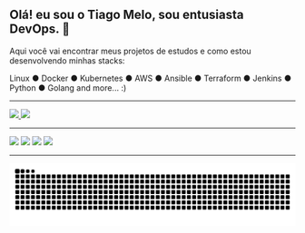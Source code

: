 ## Olá! eu sou o Tiago Melo, sou entusiasta DevOps. 👋

Aqui você vai encontrar meus projetos de estudos e como estou desenvolvendo minhas stacks:

Linux ● Docker ● Kubernetes ● AWS ● Ansible ● Terraform ● Jenkins ● Python ● Golang and more... :)

*****
<div>
  <a href="http://tiagomelo.eti.br">
  <img height="170em" src="https://github-readme-stats.vercel.app/api?username=tiago-melo&theme=gruvbox&show_icons=trueinclude_all_commits=true&count_private=true"/>
  <img height="170em" src="https://github-readme-stats.vercel.app/api/top-langs/?username=tiago-melo&theme=gruvbox&layout=compact&langs_count=7"/>
</div>
  
*****
  
[<img src="https://img.shields.io/badge/twitter-%231DA1F2.svg?&style=for-the-badge&logo=twitter&logoColor=white" />](https://twitter.com/tiagomelosre)
[<img src="https://img.shields.io/badge/linkedin-%230077B5.svg?&style=for-the-badge&logo=linkedin&logoColor=white" />](https://www.linkedin.com/in/tiagomeloeti/) 
[<img src = "https://img.shields.io/badge/instagram-%23E4405F.svg?&style=for-the-badge&logo=instagram&logoColor=white">](https://www.instagram.com/tiagomelo.eti.br/) 
[<img src = "https://img.shields.io/badge/facebook-%231877F2.svg?&style=for-the-badge&logo=facebook&logoColor=white">](https://www.facebook.com/tiagomelo.eti.br)
*****
![Snake animation](https://github.com/tiago-melo/tiago-melo/blob/output/github-contribution-grid-snake.svg)
